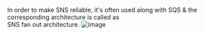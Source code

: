 In order to make SNS reliable, it's often used along with SQS & the corresponding architecture is called as</br> 
SNS fan out architecture.
![image](https://github.com/user-attachments/assets/81c603bd-a9b9-4cab-8c90-50d18a83dd0b)
